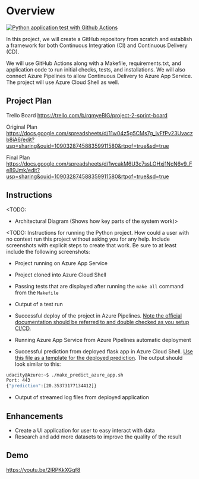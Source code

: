 # Overview
[![Python application test with Github Actions](https://github.com/dtin/DevOps-AZ-2/actions/workflows/pythonapp.yml/badge.svg?branch=master)](https://github.com/dtin/DevOps-AZ-2/actions/workflows/pythonapp.yml)


In this project, we will create a GitHub repository from scratch and establish a framework for both Continuous Integration (CI) and Continuous Delivery (CD).

We will use GitHub Actions along with a Makefile, requirements.txt, and application code to run initial checks, tests, and installations. We will also connect Azure Pipelines to allow Continuous Delivery to Azure App Service. The project will use Azure Cloud Shell as well.

## Project Plan
Trello Board
https://trello.com/b/rqmyeBlG/project-2-sprint-board

Original Plan
https://docs.google.com/spreadsheets/d/11w04z5g5CMs7g_lvFfPv23Uvaczb8iA6/edit?usp=sharing&ouid=109032874588359911580&rtpof=true&sd=true

Final Plan
https://docs.google.com/spreadsheets/d/1wcakM6U3c7ssLOHxj1NcN6v9_Fe89Jmk/edit?usp=sharing&ouid=109032874588359911580&rtpof=true&sd=true



## Instructions

<TODO:  
* Architectural Diagram (Shows how key parts of the system work)>

<TODO:  Instructions for running the Python project.  How could a user with no context run this project without asking you for any help.  Include screenshots with explicit steps to create that work. Be sure to at least include the following screenshots:

* Project running on Azure App Service

* Project cloned into Azure Cloud Shell

* Passing tests that are displayed after running the `make all` command from the `Makefile`

* Output of a test run

* Successful deploy of the project in Azure Pipelines.  [Note the official documentation should be referred to and double checked as you setup CI/CD](https://docs.microsoft.com/en-us/azure/devops/pipelines/ecosystems/python-webapp?view=azure-devops).

* Running Azure App Service from Azure Pipelines automatic deployment

* Successful prediction from deployed flask app in Azure Cloud Shell.  [Use this file as a template for the deployed prediction](https://github.com/udacity/nd082-Azure-Cloud-DevOps-Starter-Code/blob/master/C2-AgileDevelopmentwithAzure/project/starter_files/flask-sklearn/make_predict_azure_app.sh).
The output should look similar to this:

```bash
udacity@Azure:~$ ./make_predict_azure_app.sh
Port: 443
{"prediction":[20.35373177134412]}
```

* Output of streamed log files from deployed application

> 

## Enhancements

- Create a UI application for user to easy interact with data
- Research and add more datasets to improve the quality of the result

## Demo 

https://youtu.be/2lRPKkXGqf8


